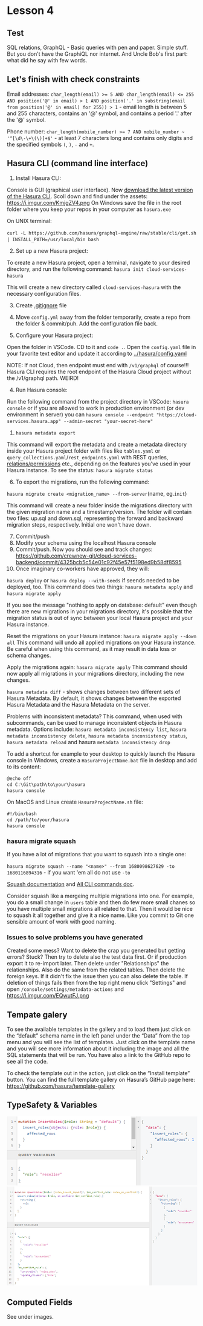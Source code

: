 # Lesson 4

## Test

SQL relations, GraphQL - Basic queries with pen and paper. Simple stuff. But you don't have the GraphiQL nor internet. And Uncle Bob's first part: what did he say with few words.

## Let's finish with check constraints

Email addresses: `char_length(email) >= 5 AND char_length(email) <= 255 AND position('@' in email) > 1 AND position('.' in substring(email from position('@' in email) for 255)) > 1` - email length is between 5 and 255 characters, contains an '@' symbol, and contains a period '.' after the '@' symbol. 

Phone number: `char_length(mobile_number) >= 7 AND mobile_number ~ '^[\d\-\+\(\)]+$'` - at least 7 characters long and contains only digits and the specified symbols `(`, `)`, `-` and `+`. 

## Hasura CLI (command line interface) 

1. Install Hasura CLI:

Console is GUI (graphical user interface). Now [download the latest version of the Hasura CLI](https://github.com/hasura/graphql-engine/releases). Scoll down and find under the assets: https://i.imgur.com/KmjgZV4.png On Windows save the file in the root folder where you keep your repos in your computer as `hasura.exe`

On UNIX terminal:

`curl -L https://github.com/hasura/graphql-engine/raw/stable/cli/get.sh | INSTALL_PATH=/usr/local/bin bash`

2. Set up a new Hasura project:

To create a new Hasura project, open a terminal, navigate to your desired directory, and run the following command: `hasura init cloud-services-hasura`

This will create a new directory called `cloud-services-hasura` with the necessary configuration files.

3. Create [.gitignore](https://github.com/crewnew-git/cloud-services-backend/blob/main/.gitignore) file

4. Move `config.yml` away from the folder temporarily, create a repo from the folder & commit/puh. Add the configuration file back.

5. Configure your Hasura project:

Open the folder in VSCode. CD to it and `code .`. Open the `config.yaml` file in your favorite text editor and update it according to [../hasura/config.yaml](../hasura/config.yaml)

NOTE: If not Cloud, then endpoint must end with `/v1/graphql` of course!!! Hasura CLI requires the root endpoint of the Hasura Cloud project without the /v1/graphql path. WEIRD!

4. Run Hasura console:

Run the following command from the project directory in VSCode: `hasura console` or if you are allowed to work in production environment (or dev environment in server) you can `hasura console --endpoint "https://cloud-services.hasura.app" --admin-secret "your-secret-here"`

1. `hasura metadata export`

This command will export the metadata and create a metadata directory inside your Hasura project folder with files like `tables.yaml` or `query_collections.yaml`/`rest_endpoints.yaml` with REST queries, [relations/permissions](https://github.com/crewnew-git/cloud-services-backend/blob/main/metadata/databases/default/tables/public_rooms.yaml) etc., depending on the features you've used in your Hasura instance. To see the status: `hasura migrate status`

6. To export the migrations, run the following command:

`hasura migrate create <migration_name> --from-server`(name, eg.`init`)

This command will create a new folder inside the migrations directory with the given migration name and a timestamp/version. The folder will contain two files: up.sql and down.sql, representing the forward and backward migration steps, respectively. Initial one won't have down.

7. Commit/push
8. Modify your schema using the localhost Hasura console
9. Commit/push. Now you should see and track changes: https://github.com/crewnew-git/cloud-services-backend/commit/4325bcb5c54e01c92f45e57f5198ed9b58df8595
10. Once imaginary co-workers have approved, they will:

`hasura deploy` or `hasura deploy --with-seeds` if seends needed to be deployed, too. This command does two things: `hasura metadata apply` and `hasura migrate apply`

If you see the message "nothing to apply on database: default" even though there are new migrations in your migrations directory, it's possible that the migration status is out of sync between your local Hasura project and your Hasura instance.

Reset the migrations on your Hasura instance: `hasura migrate apply --down all` This command will undo all applied migrations on your Hasura instance. Be careful when using this command, as it may result in data loss or schema changes.

Apply the migrations again: `hasura migrate apply` This command should now apply all migrations in your migrations directory, including the new changes.

`hasura metadata diff` - shows changes between two different sets of Hasura Metadata. By default, it shows changes between the exported Hasura Metadata and the Hasura Metadata on the server.

Problems with inconsistent metadata? This command, when used with subcommands, can be used to manage inconsistent objects in Hasura metadata. Options include: `hasura metadata inconsistency list`, `hasura metadata inconsistency delete`, `hasura metadata inconsistency status`, `hasura metadata reload` and hasura `metadata inconsistency drop`

To add a shortcut for example to your desktop to quickly launch the Hasura console in Windows, create a `HasuraProjectName.bat` file in desktop and add to its content:

```
@echo off
cd C:\Git\path\to\your\hasura
hasura console
```

On MacOS and Linux create `HasuraProjectName.sh` file:

```
#!/bin/bash
cd /path/to/your/hasura
hasura console
```

### hasura migrate squash

If you have a lot of migrations that you want to squash into a single one:

`hasura migrate squash --name "<name>" --from 1680098627629 -to 1680116894316` - if you want 'em all do not use `-to`

[Squash documentation](https://hasura.io/docs/latest/hasura-cli/commands/hasura_migrate_squash/) and [All CLI commands doc](https://hasura.io/docs/latest/hasura-cli/commands/index/).

Consider squash like a mergeing multiple migrations into one. For example, you do a small change in `users` table and then do few more small chanes so you have multiple small migrations all related to that. Then it would be nice to squash it all together and give it a nice name. Like you commit to Git one sensible amount of work with good naming.

### Issues to solve problems you have generated

Created some mess? Want to delete the crap you generated but getting errors? Stuck? Then try to delete also the test data first. Or if production export it to re-import later. Then delete under "Relationships" the relationships. Also do the same from the related tables. Then  delete the foreign keys. If it didn't fix the issue then you can also delete the table. If deletion of things fails then from the top right menu click "Settings" and open `/console/settings/metadata-actions` and https://i.imgur.com/EQwutFJ.png

## Tempate galery

To see the available templates in the gallery and to load them just click on the “default” schema name in the left panel under the “Data” from the top menu and you will see the list of templates. Just click on the template name and you will see more information about it including the image and all the SQL statements that will be run. You have also a link to the GitHub repo to see all the code.

To check the template out in the action, just click on the “Install template” button. You can find the full template gallery on Hasura’s GitHub page here: https://github.com/hasura/template-gallery

## TypeSafety & Variables

![](images/TypeSafety-and-Variables.png)
![](images/TypeSafety-and-Variables-Upsert.png)

## Computed Fields

See under images.